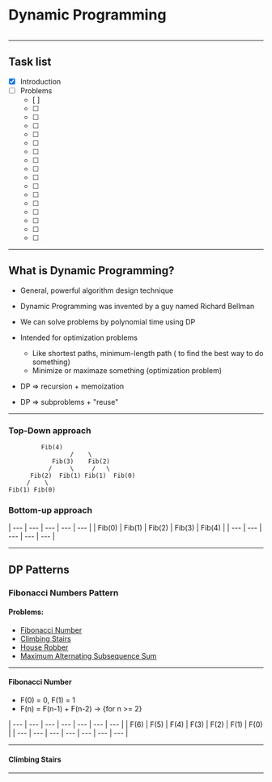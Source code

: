 # Dynamic Programming

<p>
<img src="">
</p>

<hr />

## Task list

- [x] Introduction
- [ ] Problems
	- [ ] 
	- [ ] 
	- [ ] 
	- [ ] 
	- [ ] 
	- [ ] 
	- [ ] 
	- [ ] 
	- [ ] 
	- [ ] 
	- [ ] 
	- [ ] 
	- [ ] 
	- [ ] 
	- [ ] 
	- [ ] 
	- [ ] 


---


## What is Dynamic Programming?

- General, powerful algorithm design technique
- Dynamic Programming was invented by a guy named Richard Bellman
- We can solve problems by polynomial time using DP
- Intended for optimization problems
	- Like shortest paths, minimum-length path ( to find the best way to do something)
	- Minimize or maximaze something (optimization problem)


- DP => recursion + memoization
- DP => subproblems + "reuse"


---

### Top-Down approach

		     Fib(4)
                     /    \
                Fib(3)    Fib(2)
               /     \     /   \
          Fib(2)  Fib(1) Fib(1)  Fib(0)
         /    \
    Fib(1) Fib(0)


### Bottom-up approach

| ---    | ---    | ---    | ---    | ---    |
| Fib(0) | Fib(1) | Fib(2) | Fib(3) | Fib(4) |
| ---    | ---    | ---    | ---    | ---    |


---


## DP Patterns

### Fibonacci Numbers Pattern

#### Problems:
- [Fibonacci Number](https://leetcode.com/problems/fibonacci-number/)
- [Climbing Stairs](https://leetcode.com/problems/climbing-stairs/)
- [House Robber](https://leetcode.com/problems/house-robber/)
- [Maximum Alternating Subsequence Sum](https://leetcode.com/problems/maximum-alternating-subsequence-sum/)


---


#### Fibonacci Number

- F(0) = 0, F(1) = 1
- F(n) = F(n-1) + F(n-2) -> {for n >= 2}

| ---  | ---  | ---  | ---  | ---  | ---  | ---  |
| F(6) | F(5) | F(4) | F(3) | F(2) | F(1) | F(0) |
| ---  | ---  | ---  | ---  | ---  | ---  | ---  |


---


#### Climbing Stairs



---


